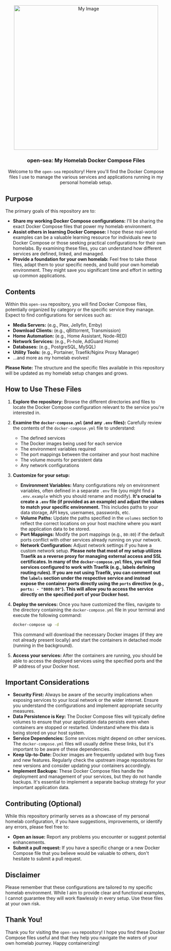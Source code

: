 <div id="top"></div>
<div align="center">
    <img src="Resources/images/Gemini_Generated_Image_cover.png" alt="My Image" width="450" style="max-width: 100%;">

  <h3 align="center">open-sea: My Homelab Docker Compose Files</h3>

  <p align="center">
   
   Welcome to the `open-sea` repository! Here you'll find the Docker Compose files I use to manage the various services and applications running in my personal homelab setup.
  </p>
</div>


## Purpose

The primary goals of this repository are to:

* **Share my working Docker Compose configurations:** I'll be sharing the exact Docker Compose files that power my homelab environment.
* **Assist others in learning Docker Compose:** I hope these real-world examples can be a valuable learning resource for individuals new to Docker Compose or those seeking practical configurations for their own homelabs. By examining these files, you can understand how different services are defined, linked, and managed.
* **Provide a foundation for your own homelab:** Feel free to take these files, adapt them to your specific needs, and build your own homelab environment. They might save you significant time and effort in setting up common applications.

## Contents

Within this `open-sea` repository, you will find Docker Compose files, potentially organized by category or the specific service they manage. Expect to find configurations for services such as:

* **Media Servers:** (e.g., Plex, Jellyfin, Emby)
* **Download Clients:** (e.g., qBittorrent, Transmission)
* **Home Automation:** (e.g., Home Assistant, Node-RED)
* **Network Services:** (e.g., Pi-hole, AdGuard Home)
* **Databases:** (e.g., PostgreSQL, MySQL)
* **Utility Tools:** (e.g., Portainer, Traefik/Nginx Proxy Manager)
* ...and more as my homelab evolves!

**Please Note:** The structure and the specific files available in this repository will be updated as my homelab setup changes and grows.

## How to Use These Files

1.  **Explore the repository:** Browse the different directories and files to locate the Docker Compose configuration relevant to the service you're interested in.
2.  **Examine the `docker-compose.yml` (and any `.env` files):** Carefully review the contents of the `docker-compose.yml` file to understand:
    * The defined services
    * The Docker images being used for each service
    * The environment variables required
    * The port mappings between the container and your host machine
    * The volume mounts for persistent data
    * Any network configurations
3.  **Customize for your setup:**
    * **Environment Variables:** Many configurations rely on environment variables, often defined in a separate `.env` file (you might find a `.env.example` which you should rename and modify). **It's crucial to create a `.env` file (if provided as an example) and adjust the values to match your specific environment.** This includes paths to your data storage, API keys, usernames, passwords, etc.
    * **Volume Paths:** Update the paths specified in the `volumes` section to reflect the correct locations on your host machine where you want the application data to be stored.
    * **Port Mappings:** Modify the port mappings (e.g., `80:80`) if the default ports conflict with other services already running on your network.
    * **Network Configuration:** Adjust network settings if you have a custom network setup. **Please note that most of my setup utilizes Traefik as a reverse proxy for managing external access and SSL certificates. In many of the `docker-compose.yml` files, you will find services configured to work with Traefik (e.g., labels defining routing rules). If you are not using Traefik, you can comment out the `labels` section under the respective service and instead expose the container ports directly using the `ports` directive (e.g., `ports: - "8080:80"`). This will allow you to access the service directly on the specified port of your Docker host.**
4.  **Deploy the services:** Once you have customized the files, navigate to the directory containing the `docker-compose.yml` file in your terminal and execute the following command:

    ```bash
    docker-compose up -d
    ```

    This command will download the necessary Docker images (if they are not already present locally) and start the containers in detached mode (running in the background).
5.  **Access your services:** After the containers are running, you should be able to access the deployed services using the specified ports and the IP address of your Docker host.

## Important Considerations

* **Security First:** Always be aware of the security implications when exposing services to your local network or the wider internet. Ensure you understand the configurations and implement appropriate security measures.
* **Data Persistence is Key:** The Docker Compose files will typically define volumes to ensure that your application data persists even when containers are stopped or restarted. Understand where this data is being stored on your host system.
* **Service Dependencies:** Some services might depend on other services. The `docker-compose.yml` files will usually define these links, but it's important to be aware of these dependencies.
* **Keep Up-to-Date:** Docker images are frequently updated with bug fixes and new features. Regularly check the upstream image repositories for new versions and consider updating your containers accordingly.
* **Implement Backups:** These Docker Compose files handle the deployment and management of your services, but they do not handle backups. It's essential to implement a separate backup strategy for your important application data.

## Contributing (Optional)

While this repository primarily serves as a showcase of my personal homelab configuration, if you have suggestions, improvements, or identify any errors, please feel free to:

* **Open an issue:** Report any problems you encounter or suggest potential enhancements.
* **Submit a pull request:** If you have a specific change or a new Docker Compose file that you believe would be valuable to others, don't hesitate to submit a pull request.

## Disclaimer

Please remember that these configurations are tailored to my specific homelab environment. While I aim to provide clear and functional examples, I cannot guarantee they will work flawlessly in every setup. Use these files at your own risk.

## Thank You!

Thank you for visiting the `open-sea` repository! I hope you find these Docker Compose files useful and that they help you navigate the waters of your own homelab journey. Happy containerizing!
